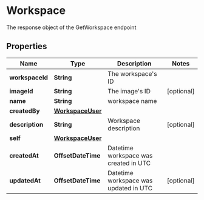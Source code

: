 

# Workspace

The response object of the GetWorkspace endpoint

## Properties

| Name | Type | Description | Notes |
|------------ | ------------- | ------------- | -------------|
|**workspaceId** | **String** | The workspace&#39;s ID |  |
|**imageId** | **String** | The image&#39;s ID |  [optional] |
|**name** | **String** | workspace name |  |
|**createdBy** | [**WorkspaceUser**](WorkspaceUser.md) |  |  |
|**description** | **String** | Workspace description |  [optional] |
|**self** | [**WorkspaceUser**](WorkspaceUser.md) |  |  |
|**createdAt** | **OffsetDateTime** | Datetime workspace was created in UTC |  |
|**updatedAt** | **OffsetDateTime** | Datetime workspace was updated in UTC |  [optional] |



